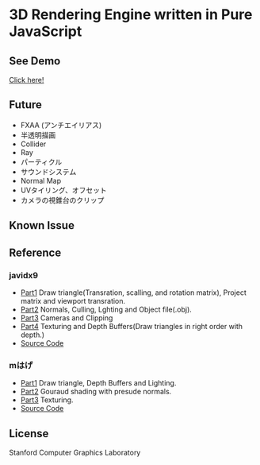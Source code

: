 # 3D Rendering Engine written in Pure JavaScript

## See Demo

[Click here!](https://ruchi12377.github.io/3dcube)

## Future

- FXAA (アンチエイリアス)
- 半透明描画
- Collider
- Ray
- パーティクル
- サウンドシステム
- Normal Map
- UVタイリング、オフセット
- カメラの視錐台のクリップ

## Known Issue

## Reference

### javidx9

- [Part1](https://youtu.be/ih20l3pJoeU) Draw triangle(Transration, scalling, and rotation matrix), Project matrix and viewport transration.
- [Part2](https://youtu.be/XgMWc6LumG4) Normals, Culling, Lghting and Object file(.obj).
- [Part3](https://youtu.be/HXSuNxpCzdM) Cameras and Clipping
- [Part4](https://youtu.be/nBzCS-Y0FcY) Texturing and Depth Buffers(Draw triangles in right order with depth.)
- [Source Code](https://github.com/OneLoneCoder/Javidx9/tree/master/ConsoleGameEngine/BiggerProjects/Engine3D)

### mはげ

- [Part1](https://youtu.be/jc7tVJ_rMKw) Draw triangle, Depth Buffers and Lighting.
- [Part2](https://youtu.be/f8nuBgFo0gE) Gouraud shading with presude normals.
- [Part3](https://youtu.be/gPrYT93Noh8) Texturing.
- [Source Code](https://github.com/MhageGH/3D_Graphics_Basic)

## License

Stanford Computer Graphics Laboratory

